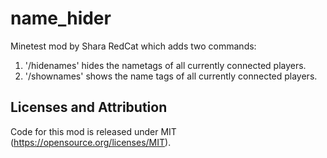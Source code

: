 name_hider
=========

Minetest mod by Shara RedCat which adds two commands:

1. '/hidenames' hides the nametags of all currently connected players.
2. '/shownames' shows the name tags of all currently connected players.



Licenses and Attribution 
-----------------------

Code for this mod is released under MIT (https://opensource.org/licenses/MIT).

